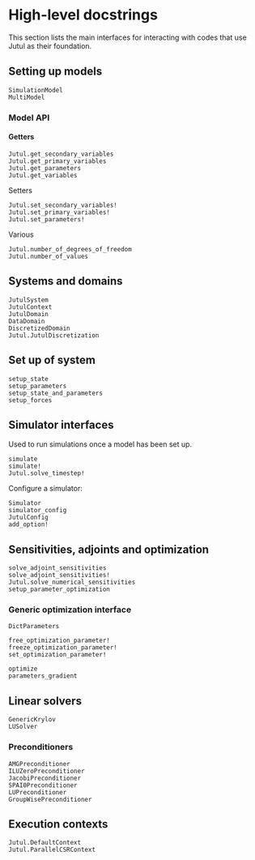 
# High-level docstrings

This section lists the main interfaces for interacting with codes that use Jutul as their foundation.

## Setting up models

```@docs
SimulationModel
MultiModel
```

### Model API

#### Getters

```@docs
Jutul.get_secondary_variables
Jutul.get_primary_variables
Jutul.get_parameters
Jutul.get_variables
```

Setters

```@docs
Jutul.set_secondary_variables!
Jutul.set_primary_variables!
Jutul.set_parameters!
```

Various

```@docs
Jutul.number_of_degrees_of_freedom
Jutul.number_of_values
```

## Systems and domains

```@docs
JutulSystem
JutulContext
JutulDomain
DataDomain
DiscretizedDomain
Jutul.JutulDiscretization
```

## Set up of system

```@docs
setup_state
setup_parameters
setup_state_and_parameters
setup_forces
```

## Simulator interfaces

Used to run simulations once a model has been set up.

```@docs
simulate
simulate!
Jutul.solve_timestep!
```

Configure a simulator:

```@docs
Simulator
simulator_config
JutulConfig
add_option!
```

## Sensitivities, adjoints and optimization

```@docs
solve_adjoint_sensitivities
solve_adjoint_sensitivities!
Jutul.solve_numerical_sensitivities
setup_parameter_optimization
```

### Generic optimization interface

```@docs
DictParameters
```

```@docs
free_optimization_parameter!
freeze_optimization_parameter!
set_optimization_parameter!
```

```@docs
optimize
parameters_gradient
```

## Linear solvers

```@docs
GenericKrylov
LUSolver
```

### Preconditioners

```@docs
AMGPreconditioner
ILUZeroPreconditioner
JacobiPreconditioner
SPAI0Preconditioner
LUPreconditioner
GroupWisePreconditioner
```

## Execution contexts

```@docs
Jutul.DefaultContext
Jutul.ParallelCSRContext
```
